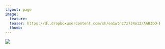 ```yaml
---
layout: page
image:
  feature:
  teaser: https://dl.dropboxusercontent.com/sh/ea1wtnz7z734o12/AAB3DO-DD3M60FGdydY-bLZga/mikin-kuvat/2/IMG23835-245px.jpg
  thumb:
---
```


[![](https://dl.dropboxusercontent.com/sh/ea1wtnz7z734o12/AACEgeAtDsJXa-qbkWBHZzcna/mikin-kuvat/3/IMG23835-800px.jpg)](https://dl.dropboxusercontent.com/sh/ea1wtnz7z734o12/AAASih0FtnC8yvZpG2Q3QyR3a/mikin-kuvat/3/IMG23835.jpg)
